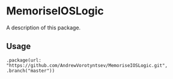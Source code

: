 # MemoriseIOSLogic

A description of this package.

## Usage

`.package(url: "https://github.com/AndrewVorotyntsev/MemoriseIOSLogic.git", .branch("master"))`
